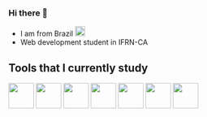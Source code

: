 ### Hi there 👋

<link rel="stylesheet" type='text/css' href="https://cdn.jsdelivr.net/gh/devicons/devicon@latest/devicon.min.css" />
          
<!--
**oYeiou/oYeiou** is a ✨ _special_ ✨ repository because its `README.md` (this file) appears on your GitHub profile.

Here are some ideas to get you started:
-->

- I am from Brazil <img style="width:20px;" src="https://github.com/user-attachments/assets/3c6802f5-9bca-4ea0-94f2-f97365ce4395"> 
- Web development student in IFRN-CA

## Tools that I currently study

<div> 
  <a href="https://python.org"><img style="width:50px" src="https://cdn.jsdelivr.net/gh/devicons/devicon@latest/icons/python/python-original-wordmark.svg"/></a>
  <a href=https://flask.palletsprojects.com/en/stable/><img style="width:50px" src="https://encrypted-tbn0.gstatic.com/images?q=tbn:ANd9GcTmodB0KyI7LsMskShiJJO_k_K9x16Ix-BUdA&s"></a>             
  <a href="https://developer.mozilla.org/pt-BR/docs/Web/HTML"><img style="width:50px" src="https://cdn.jsdelivr.net/gh/devicons/devicon@latest/icons/html5/html5-original.svg"></a>
  <a href="https://developer.mozilla.org/pt-BR/docs/Web/JavaScript"><img style="width:50px" src="https://cdn.jsdelivr.net/gh/devicons/devicon@latest/icons/javascript/javascript-original.svg"></a>
  <a href="https://developer.mozilla.org/pt-BR/docs/Web/CSS"><img style="width:50px" src="https://cdn.jsdelivr.net/gh/devicons/devicon@latest/icons/css3/css3-original.svg"></a> 
  <a href="https://mysql.com"><img style="width:50px" src="https://www.freepnglogos.com/uploads/logo-mysql-png/logo-mysql-development-mysql-logo-code-icon-9.png"/></a>
  <a href="https://www.sqlite.org"><img style="width:50px" src="https://officeforest.org/wp/wp-content/uploads/2019/05/256px-Sqlite-square-icon.svg_-200x200.png"/></a>  
</div>

